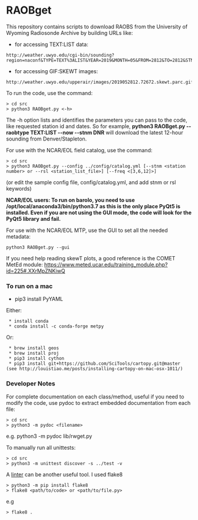 # RAOBget

This repository contains scripts to download RAOBS from the University of
Wyoming Radiosonde Archive by building URLs like:

 * for accessing TEXT:LIST data:
```
http://weather.uwyo.edu/cgi-bin/sounding?region=naconf&TYPE=TEXT%3ALIST&YEAR=2019&MONTH=05&FROM=2812&TO=2812&STNM=72672
```
 * for accessing GIF:SKEWT images:
```
http://weather.uwyo.edu/upperair/images/2019052812.72672.skewt.parc.gif
```

To run the code, use the command:
```
> cd src
> python3 RAOBget.py <-h>
```
The -h option lists and identifies the parameters you can pass to the code, like requested station id and dates. So for example, **python3 RAOBget.py --raobtype TEXT:LIST --now --stnm DNR** will download the latest 12-hour sounding from Denver/Stapleton.

For use with the NCAR/EOL field catalog, use the command:
```
> cd src
> python3 RAOBget.py --config ../config/catalog.yml [--stnm <station number> or --rsl <station_list_file>] [--freq <[3,6,12]>]
```
(or edit the sample config file, config/catalog.yml, and add stnm or rsl keywords)

**NCAR/EOL users: To run on barolo, you need to use /opt/local/anaconda3/bin/python3.7 as
this is the only place PyQt5 is installed. Even if you are not using the
GUI mode, the code will look for the PyQt5 library and fail.**

For use with the NCAR/EOL MTP, use the GUI to set all the needed metadata:
```
python3 RAOBget.py --gui
```

If you need help reading skewT plots, a good reference is the COMET MetEd module:
https://www.meted.ucar.edu/training_module.php?id=225#.XXrMpZNKiwQ

### To run on a mac ###

 * pip3 install PyYAML

Either:
```
 * install conda
 * conda install -c conda-forge metpy
```
Or:
```
 * brew install geos
 * brew install proj
 * pip3 install cython
 * pip3 install git+https://github.com/SciTools/cartopy.git@master  (see http://louistiao.me/posts/installing-cartopy-on-mac-osx-1011/)
```

### Developer Notes ###

For complete documentation on each class/method, useful if you need to modify the code, use pydoc to extract embedded documentation from each file:
```
> cd src
> python3 -m pydoc <filename>
```
e.g. python3 -m pydoc lib/rwget.py 

To manually run all unittests:
```
> cd src
> python3 -m unittest discover -s ../test -v
```

A [linter](https://en.wikipedia.org/wiki/Lint_\(software\)) can be another useful tool. I used flake8
```
> python3 -m pip install flake8
> flake8 <path/to/code> or <path/to/file.py>
```
e.g
```
> flake8 .
```
